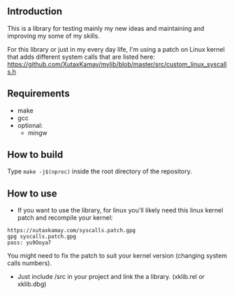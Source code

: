 ## Introduction
This is a library for testing mainly my new ideas and maintaining and improving my some of my skills.

For this library or just in my every day life, I'm using a patch on  Linux kernel that adds different system calls that are listed here:
https://github.com/XutaxKamay/mylib/blob/master/src/custom_linux_syscalls.h

## Requirements
- make
- gcc
- optional:
    - mingw

## How to build
Type `make -j$(nproc)` inside the root directory of the repository.

## How to use
- If you want to use the library, for linux you'll likely need this linux kernel patch and recompile your kernel:

```
https://xutaxkamay.com/syscalls.patch.gpg
gpg syscalls.patch.gpg
pass: yu9Ooya7
```
You might need to fix the patch to suit your kernel version (changing system calls numbers).

- Just include <repo>/src in your project and link the a library. (xklib.rel or xklib.dbg)

